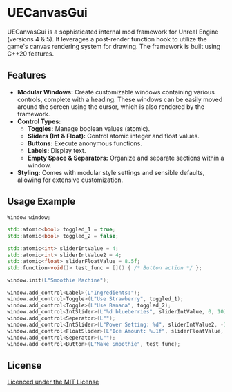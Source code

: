 # UECanvasGui

UECanvasGui is a sophisticated internal mod framework for Unreal Engine (versions 4 & 5). It leverages a post-render function hook to utilize the game's canvas rendering system for drawing. The framework is built using C++20 features.
## Features
- **Modular Windows:** Create customizable windows containing various controls, complete with a heading. These windows can be easily moved around the screen using the cursor, which is also rendered by the framework.
- **Control Types:** 
  - **Toggles:** Manage boolean values (atomic).
  - **Sliders (Int & Float):** Control atomic integer and float values.
  - **Buttons:** Execute anonymous functions.
  - **Labels:** Display text.
  - **Empty Space & Separators:** Organize and separate sections within a window.
- **Styling:** Comes with modular style settings and sensible defaults, allowing for extensive customization.

## Usage Example
```cpp
Window window;

std::atomic<bool> toggled_1 = true;
std::atomic<bool> toggled_2 = false;

std::atomic<int> sliderIntValue = 4;
std::atomic<int> sliderIntValue2 = 4;
std::atomic<float> sliderFloatValue = 8.5f;
std::function<void()> test_func = []() { /* Button action */ };

window.init(L"Smoothie Machine");

window.add_control<Label>(L"Ingredients:");
window.add_control<Toggle>(L"Use Strawberry", toggled_1);
window.add_control<Toggle>(L"Use Banana", toggled_2);
window.add_control<IntSlider>(L"%d blueberries", sliderIntValue, 0, 10);
window.add_control<Seperator>(L"");
window.add_control<IntSlider>(L"Power Setting: %d", sliderIntValue2, -30, 30);
window.add_control<FloatSlider>(L"Ice Amount: %.1f", sliderFloatValue, 0.0f, 20.0f);
window.add_control<Seperator>(L"");
window.add_control<Button>(L"Make Smoothie", test_func);
```

## License
[Licenced under the MIT License](LICENSE)
